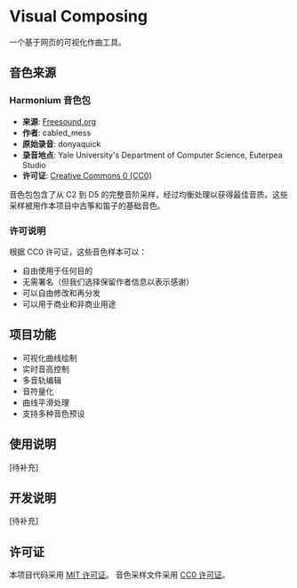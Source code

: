 # Visual Composing

一个基于网页的可视化作曲工具。

## 音色来源

### Harmonium 音色包

- **来源**: [Freesound.org](https://freesound.org/people/cabled_mess/packs/29512/)
- **作者**: cabled_mess
- **原始录音**: donyaquick
- **录音地点**: Yale University's Department of Computer Science, Euterpea Studio
- **许可证**: [Creative Commons 0 (CC0)](http://creativecommons.org/publicdomain/zero/1.0/)

音色包包含了从 C2 到 D5 的完整音阶采样，经过均衡处理以获得最佳音质。这些采样被用作本项目中古筝和笛子的基础音色。

### 许可说明

根据 CC0 许可证，这些音色样本可以：
- 自由使用于任何目的
- 无需署名（但我们选择保留作者信息以表示感谢）
- 可以自由修改和再分发
- 可以用于商业和非商业用途

## 项目功能

- 可视化曲线绘制
- 实时音高控制
- 多音轨编辑
- 音符量化
- 曲线平滑处理
- 支持多种音色预设

## 使用说明

[待补充]

## 开发说明

[待补充]

## 许可证

本项目代码采用 [MIT 许可证](LICENSE)。
音色采样文件采用 [CC0 许可证](http://creativecommons.org/publicdomain/zero/1.0/)。
